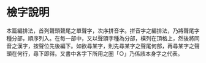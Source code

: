檢字說明
========
本篇編排法，首列聲頭聲尾之單聲字，次序拼音字。拼音字之編排法，乃將聲尾字種分部，順序列入。在每一部中，又以聲頭字種為分部，橫列在頂格上，然後將同音之漢字，按聲位先後編下。如欲尋某字，則先尋某字之聲尾何部，再尋某字之聲頭在何行，尋下即得。又書中各字下所用之圈「○」乃係該本身字之代表。
